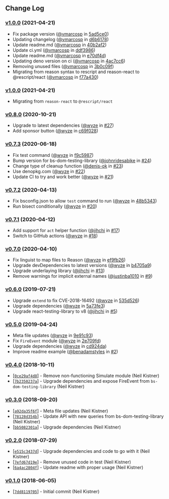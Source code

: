 ## Change Log

### [v1.0.0](https://github.com/rescriptbr/react-testing-library/releases/tag/v1.0.0) (2021-04-21)

* Fix package version ([@vmarcosp](https://github.com/vmarcosp) in [5ad5ce0](https://github.com/rescriptbr/react-testing-library/commit/5ad5ce0))
* Updating changelog ([@vmarcosp](https://github.com/vmarcosp) in [d6b6178](https://github.com/rescriptbr/react-testing-library/commit/d6b6178))
* Update readme.md ([@vmarcosp](https://github.com/vmarcosp) in [40b2af2](https://github.com/rescriptbr/react-testing-library/commit/40b2af2))
* Update ci.yml ([@vmarcosp](https://github.com/vmarcosp) in [ddf3986](https://github.com/rescriptbr/react-testing-library/commit/ddf3986))
* Update readme.md ([@vmarcosp](https://github.com/vmarcosp) in [e70df4d](https://github.com/rescriptbr/react-testing-library/commit/e70df4d))
* Updating deno version on ci ([@vmarcosp](https://github.com/vmarcosp) in [4ac7cc6](https://github.com/rescriptbr/react-testing-library/commit/4ac7cc6))
* Removing unused files ([@vmarcosp](https://github.com/vmarcosp) in [3b0c09f](https://github.com/rescriptbr/react-testing-library/commit/3b0c09f))
* Migrating from reason syntax to rescript and reason-react to @rescript/react ([@vmarcosp](https://github.com/vmarcosp) in [f77a430](https://github.com/rescriptbr/react-testing-library/commit/f77a430))


### [v1.0.0](https://github.com/rescriptbr/react-testing-library/releases/tag/v1.0.0) (2021-04-21)
* Migrating from `reason-react` to `@rescript/react`

### [v0.8.0](https://github.com/wyze/bs-react-testing-library/releases/tag/v0.8.0) (2020-10-21)

* Upgrade to latest dependencies ([@wyze](https://github.com/wyze) in [#27](https://github.com/wyze/bs-react-testing-library/pull/27))
* Add sponsor button ([@wyze](https://github.com/wyze) in [c69f028](https://github.com/wyze/bs-react-testing-library/commit/c69f028))

### [v0.7.3](https://github.com/wyze/bs-react-testing-library/releases/tag/v0.7.3) (2020-06-18)

* Fix test command ([@wyze](https://github.com/wyze) in [f9c5987](https://github.com/wyze/bs-react-testing-library/commit/f9c5987))
* Bump version for bs-dom-testing-library ([@johnridesabike](https://github.com/johnridesabike) in [#24](https://github.com/wyze/bs-react-testing-library/pull/24))
* Change type of cleanup function ([@denis-ok](https://github.com/denis-ok) in [#23](https://github.com/wyze/bs-react-testing-library/pull/23))
* Use denopkg.com ([@wyze](https://github.com/wyze) in [#22](https://github.com/wyze/bs-react-testing-library/pull/22))
* Update CI to try and work better ([@wyze](https://github.com/wyze) in [#21](https://github.com/wyze/bs-react-testing-library/pull/21))

### [v0.7.2](https://github.com/wyze/bs-react-testing-library/releases/tag/v0.7.2) (2020-04-13)

* Fix bsconfig.json to allow `test` command to run ([@wyze](https://github.com/wyze) in [48b5343](https://github.com/wyze/bs-react-testing-library/commit/48b5343))
* Run bisect conditionally ([@wyze](https://github.com/wyze) in [#20](https://github.com/wyze/bs-react-testing-library/pull/20))

### [v0.7.1](https://github.com/wyze/bs-react-testing-library/releases/tag/v0.7.1) (2020-04-12)

* Add support for `act` helper function ([@jihchi](https://github.com/jihchi) in [#17](https://github.com/wyze/bs-react-testing-library/pull/17))
* Switch to GitHub actions ([@wyze](https://github.com/wyze) in [#18](https://github.com/wyze/bs-react-testing-library/pull/18))

### [v0.7.0](https://github.com/wyze/bs-react-testing-library/releases/tag/v0.7.0) (2020-04-10)

* Fix linguist to map files to Reason ([@wyze](https://github.com/wyze) in [ef9fb26](https://github.com/wyze/bs-react-testing-library/commit/ef9fb26))
* Upgrade devDependencies to latest versions ([@wyze](https://github.com/wyze) in [b4705a9](https://github.com/wyze/bs-react-testing-library/commit/b4705a9))
* Upgrade underlaying library ([@jihchi](https://github.com/jihchi) in [#13](https://github.com/wyze/bs-react-testing-library/pull/13))
* Remove warnings for implicit external names ([@justinba1010](https://github.com/justinba1010) in [#9](https://github.com/wyze/bs-react-testing-library/pull/9))

### [v0.6.0](https://github.com/wyze/bs-react-testing-library/releases/tag/v0.6.0) (2019-07-21)

* Upgrade `extend` to fix CVE-2018-16492 ([@wyze](https://github.com/wyze) in [535d526](https://github.com/wyze/bs-react-testing-library/commit/535d526))
* Upgrade dependencies ([@wyze](https://github.com/wyze) in [5a73fe3](https://github.com/wyze/bs-react-testing-library/commit/5a73fe3))
* Upgrade react-testing-library to v8 ([@jihchi](https://github.com/jihchi) in [#5](https://github.com/wyze/bs-react-testing-library/pull/5))

### [v0.5.0](https://github.com/wyze/bs-react-testing-library/releases/tag/v0.5.0) (2019-04-24)

* Meta file updates ([@wyze](https://github.com/wyze) in [9e91c93](https://github.com/wyze/bs-react-testing-library/commit/9e91c93))
* Fix `FireEvent` module ([@wyze](https://github.com/wyze) in [2e709fd](https://github.com/wyze/bs-react-testing-library/commit/2e709fd))
* Upgrade dependencies ([@wyze](https://github.com/wyze) in [cd924da](https://github.com/wyze/bs-react-testing-library/commit/cd924da))
* Improve readme example ([@benadamstyles](https://github.com/benadamstyles) in [#2](https://github.com/wyze/bs-react-testing-library/pull/2))

### [v0.4.0](https://github.com/wyze/bs-react-testing-library/releases/tag/v0.4.0) (2018-10-11)

* [[`0ce29af4d8`](https://github.com/wyze/bs-react-testing-library/commit/0ce29af4d8)] - Remove non-functioning Simulate module (Neil Kistner)
* [[`7b2350237a`](https://github.com/wyze/bs-react-testing-library/commit/7b2350237a)] - Upgrade dependencies and expose FireEvent from `bs-dom-testing-library` (Neil Kistner)

### [v0.3.0](https://github.com/wyze/bs-react-testing-library/releases/tag/v0.3.0) (2018-09-20)

* [[`a92da35f6f`](https://github.com/wyze/bs-react-testing-library/commit/a92da35f6f)] - Meta file updates (Neil Kistner)
* [[`78128d354b`](https://github.com/wyze/bs-react-testing-library/commit/78128d354b)] - Update API with new queries from bs-dom-testing-library (Neil Kistner)
* [[`bb5082301a`](https://github.com/wyze/bs-react-testing-library/commit/bb5082301a)] - Upgrade dependencies (Neil Kistner)

### [v0.2.0](https://github.com/wyze/bs-react-testing-library/releases/tag/v0.2.0) (2018-07-29)

* [[`e515c3437d`](https://github.com/wyze/bs-react-testing-library/commit/e515c3437d)] - Upgrade dependencies and code to go with it (Neil Kistner)
* [[`7efd67d19e`](https://github.com/wyze/bs-react-testing-library/commit/7efd67d19e)] - Remove unused code in test (Neil Kistner)
* [[`6a4ac2804f`](https://github.com/wyze/bs-react-testing-library/commit/6a4ac2804f)] - Update readme with proper usage (Neil Kistner)

### [v0.1.0](https://github.com/wyze/bs-react-testing-library/releases/tag/v0.1.0) (2018-06-05)

* [[`7dd8119705`](https://github.com/wyze/bs-react-testing-library/commit/7dd8119705)] - Initial commit (Neil Kistner)
